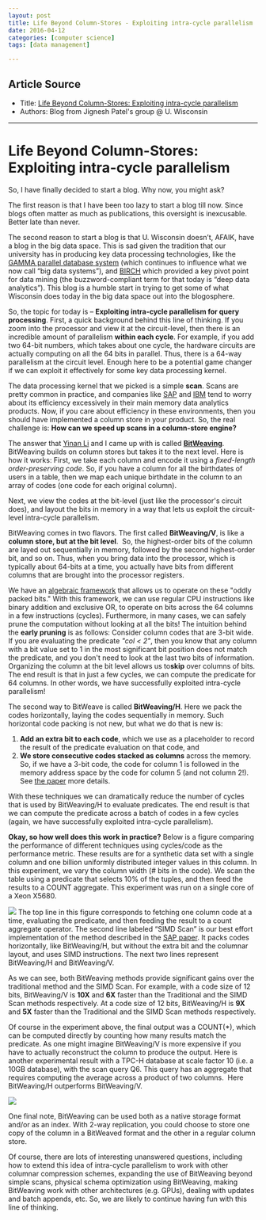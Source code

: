 ```yaml
---
layout: post
title: Life Beyond Column-Stores - Exploiting intra-cycle parallelism
date: 2016-04-12
categories: [computer science]
tags: [data management]

---
```



## Article Source

* Title: [Life Beyond Column-Stores: Exploiting intra-cycle parallelism](http://bigfastdata.blogspot.kr/2013/06/life-beyond-column-stores-exploiting.html)
* Authors: Blog from Jignesh Patel's group @ U. Wisconsin

---

# Life Beyond Column-Stores: Exploiting intra-cycle parallelism 

So, I have finally decided to start a blog. Why now, you might ask?
 
 The first reason is that I have been too lazy to start a blog till now.
Since blogs often matter as much as publications, this oversight is
inexcusable. Better late than never.
 
 The second reason to start a blog is that U. Wisconsin doesn’t, AFAIK,
have a blog in the big data space. This is sad given the tradition that
our university has in producing key data processing technologies, like
the [GAMMA parallel database
system](http://research.cs.wisc.edu/techreports/1990/TR921.pdf) (which
continues to influence what we now call “big data systems”), and
[BIRCH](http://dl.acm.org/citation.cfm?id=233324) which provided a key
pivot point for data mining (the buzzword-compliant term for that today
is “deep data analytics”). This blog is a humble start in trying to get
some of what Wisconsin does today in the big data space out into the
blogosphere.
 
 So, the topic for today is – **Exploiting intra-cycle parallelism for
query processing**. First, a quick background behind this line of
thinking. If you zoom into the processor and view it at the
circuit-level, then there is an incredible amount of parallelism
**within each cycle**. For example, if you add two 64-bit numbers, which
takes about one cycle, the hardware circuits are actually computing on
all the 64 bits in parallel. Thus, there is a 64-way parallelism at the
circuit level. Enough here to be a potential game changer if we can
exploit it effectively for some key data processing kernel.
 
 The data processing kernel that we picked is a simple **scan**. Scans
are pretty common in practice, and companies like
[SAP](http://www.vldb.org/pvldb/2/vldb09-327.pdf) and
[IBM](http://sites.computer.org/debull/A12mar/blink.pdf) tend to worry
about its efficiency excessively in their main memory data analytics
products. Now, if you care about efficiency in these environments, then
you should have implemented a column store in your product. So, the real
challenge is: **How can we speed up scans in a column-store engine?**
 
 The answer that [Yinan Li](http://www.cs.wisc.edu/%7Eyinan/) and I came
up with is called
[**BitWeaving**](http://www.cs.wisc.edu/~jignesh/publ/BitWeaving.pdf).
BitWeaving builds on column stores but takes it to the next level. Here
is how it works: First, we take each column and encode it using a
*fixed-length order-preserving code*. So, if you have a column for all
the birthdates of users in a table, then we map each unique birthdate in
the column to an array of codes (one code for each original column).
 
 Next, we view the codes at the bit-level (just like the processor's
circuit does), and layout the bits in memory in a way that lets us
exploit the circuit-level intra-cycle parallelism.
 
 BitWeaving comes in two flavors. The first called **BitWeaving/V**, is
like a **column store, but at the bit level**.  So, the highest-order
bits of the column are layed out sequentially in memory, followed by the
second highest-order bit, and so on. Thus, when you bring data into the
processor, which is typically about 64-bits at a time, you actually have
bits from different columns that are brought into the processor
registers.
 
 We have an [algebraic
framework](http://www.cs.wisc.edu/%7Ejignesh/publ/BitWeaving.pdf) that
allows us to operate on these "oddly packed bits." With this framework,
we can use regular CPU instructions like binary addition and exclusive
OR, to operate on bits across the 64 columns in a few instructions
(cycles). Furthermore, in many cases, we can safely prune the
computation without looking at all the bits! The intuition behind the
**early pruning** is as follows: Consider column codes that are 3-bit
wide. If you are evaluating the predicate *"col < 2"*, then you know
that any column with a bit value set to 1 in the most significant bit
position does not match the predicate, and you don't need to look at the
last two bits of information. Organizing the column at the bit level
allows us to**skip** over columns of bits. The end result is that in
just a few cycles, we can compute the predicate for 64 columns. In other
words, we have successfully exploited intra-cycle parallelism! 
 
 The second way to BitWeave is called **BitWeaving/H**. Here we pack the
codes horizontally, laying the codes sequentially in memory. Such
horizontal code packing is not new, but what we do that is new is: 

1.  **Add an extra bit to each code**, which we use as a placeholder to
    record the result of the predicate evaluation on that code, and 
2.  **We store consecutive codes stacked as columns** across the memory.
    So, if we have a 3-bit code, the code for column 1 is followed in
    the memory address space by the code for column 5 (and not column
    2!). See [the
    paper](http://www.cs.wisc.edu/%7Ejignesh/publ/BitWeaving.pdf) more
    details.

With these techniques we can dramatically reduce the number of cycles
that is used by BitWeaving/H to evaluate predicates. The end result is
that we can compute the predicate across a batch of codes in a few
cycles (again, we have successfully exploited intra-cycle parallelism).
 

**Okay, so how well does this work in practice?** Below is a figure
comparing the performance of different techniques using cycles/code as
the performance metric. These results are for a synthetic data set with
a single column and one billion uniformly distributed integer values in
this column. In this experiment, we vary the column width (# bits in
the code). We scan the table using a predicate that selects 10% of the
tuples, and then feed the results to a COUNT aggregate. This experiment
was run on a single core of a Xeon X5680.
 

[![](http://3.bp.blogspot.com/-ULKE6zTANR0/UcaRtQdPnlI/AAAAAAAAAD4/aWYpmKP-ddk/s400/perf.png)](http://3.bp.blogspot.com/-ULKE6zTANR0/UcaRtQdPnlI/AAAAAAAAAD4/aWYpmKP-ddk/s1600/perf.png)
 The top line in this figure corresponds to fetching one column code at
a time, evaluating the predicate, and then feeding the result to a count
aggregate operator. The second line labeled “SIMD Scan” is our best
effort implementation of the method described in the [SAP
paper](http://www.vldb.org/pvldb/2/vldb09-327.pdf). It packs codes
horizontally, like BitWeaving/H, but without the extra bit and the
columnar layout, and uses SIMD instructions. The next two lines
represent BitWeaving/H and BitWeaving/V.
 
 As we can see, both BitWeaving methods provide significant gains over
the traditional method and the SIMD Scan. For example, with a code size
of 12 bits, BitWeaving/V is **10X** and **6X** faster than the
Traditional and the SIMD Scan methods respectively. At a code size of 12
bits, BitWeaving/H is **9X** and **5X** faster than the Traditional and
the SIMD Scan methods respectively.
 
 Of course in the experiment above, the final output was a COUNT(*),
which can be computed directly by counting how many results match the
predicate. As one might imagine BitWeaving/V is more expensive if you
have to actually reconstruct the column to produce the output. Here is
another experimental result with a TPC-H database at scale factor 10
(i.e. a 10GB database), with the scan query Q6. This query has an
aggregate that requires computing the average across a product of two
columns.  Here BitWeaving/H outperforms BitWeaving/V.

[![](http://3.bp.blogspot.com/-vITBOOkcQOg/UcaVqZsOJJI/AAAAAAAAAFU/4ZcuAMTcKlc/s400/perf-q6.png)](http://3.bp.blogspot.com/-vITBOOkcQOg/UcaVqZsOJJI/AAAAAAAAAFU/4ZcuAMTcKlc/s1600/perf-q6.png)

One final note, BitWeaving can be used both as a native storage format
and/or as an index. With 2-way replication, you could choose to store
one copy of the column in a BitWeaved format and the other in a regular
column store.
 
 Of course, there are lots of interesting unanswered questions,
including how to extend this idea of intra-cycle parallelism to work
with other columnar compression schemes, expanding the use of BitWeaving
beyond simple scans, physical schema optimization using BitWeaving,
making BitWeaving work with other architectures (e.g. GPUs), dealing
with updates and batch appends, etc. So, we are likely to continue
having fun with this line of thinking.
 
